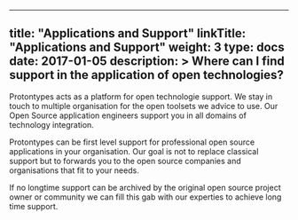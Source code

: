 
---
title: "Applications and Support"
linkTitle: "Applications and Support"
weight: 3 
type: docs
date: 2017-01-05
description: >
  Where can I find support in the application of open technologies?
---

Protontypes acts as a platform for open technologie support. We stay in touch to multiple organisation for the open toolsets we advice to use. Our Open Source application engineers support you in all domains of technology integration.

Protontypes can be first level support for professional open source applications in your organisation. Our goal is not to replace classical support but to forwards you to the open source companies and organisations that fit to your needs. 

If no longtime support can be archived by the original open source project owner or community we can fill this gab with our experties to achieve long time support. 

